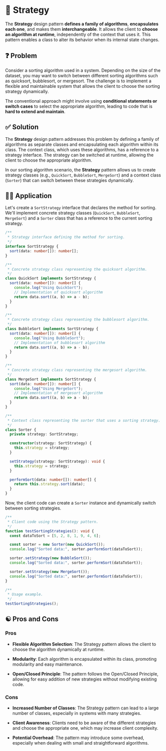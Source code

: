 # 🎯 Strategy

The **Strategy** design pattern **defines a family of algorithms**, **encapsulates each one**, and makes them **interchangeable**. It allows the client to **choose an algorithm at runtime**, independently of the context that uses it. This pattern enables a class to alter its behavior when its internal state changes.

## ❓ Problem

Consider a sorting algorithm used in a system. Depending on the size of the dataset, you may want to switch between different sorting algorithms such as quicksort, bubblesort, or mergesort. The challenge is to implement a flexible and maintainable system that allows the client to choose the sorting strategy dynamically.

The conventional approach might involve using **conditional statements or switch cases** to select the appropriate algorithm, leading to code that is **hard to extend and maintain**.

## ✅ Solution

The **Strategy** design pattern addresses this problem by defining a family of algorithms as separate classes and encapsulating each algorithm within its class. The context class, which uses these algorithms, has a reference to a strategy interface. The strategy can be switched at runtime, allowing the client to choose the appropriate algorithm.

In our sorting algorithm scenario, the **Strategy** pattern allows us to create strategy classes (e.g., `QuickSort`, `BubbleSort`, `MergeSort`) and a context class (`Sorter`) that can switch between these strategies dynamically.

## ✍🏻 Application

Let's create a `SortStrategy` interface that declares the method for sorting. We'll implement concrete strategy classes (`QuickSort`, `BubbleSort`, `MergeSort`) and a `Sorter` class that has a reference to the current sorting strategy.

```typescript
/**
 * Strategy interface defining the method for sorting.
 */
interface SortStrategy {
  sort(data: number[]): number[];
}

/**
 * Concrete strategy class representing the quicksort algorithm.
 */
class QuickSort implements SortStrategy {
  sort(data: number[]): number[] {
    console.log("Using QuickSort");
    // Implementation of quicksort algorithm
    return data.sort((a, b) => a - b);
  }
}

/**
 * Concrete strategy class representing the bubblesort algorithm.
 */
class BubbleSort implements SortStrategy {
  sort(data: number[]): number[] {
    console.log("Using BubbleSort");
    // Implementation of bubblesort algorithm
    return data.sort((a, b) => a - b);
  }
}

/**
 * Concrete strategy class representing the mergesort algorithm.
 */
class MergeSort implements SortStrategy {
  sort(data: number[]): number[] {
    console.log("Using MergeSort");
    // Implementation of mergesort algorithm
    return data.sort((a, b) => a - b);
  }
}

/**
 * Context class representing the sorter that uses a sorting strategy.
 */
class Sorter {
  private strategy: SortStrategy;

  constructor(strategy: SortStrategy) {
    this.strategy = strategy;
  }

  setStrategy(strategy: SortStrategy): void {
    this.strategy = strategy;
  }

  performSort(data: number[]): number[] {
    return this.strategy.sort(data);
  }
}
```

Now, the client code can create a `Sorter` instance and dynamically switch between sorting strategies.

```typescript
/**
 * Client code using the Strategy pattern.
 */
function testSortingStrategies(): void {
  const dataToSort = [5, 2, 8, 1, 9, 4, 6];

  const sorter = new Sorter(new QuickSort());
  console.log("Sorted data:", sorter.performSort(dataToSort));

  sorter.setStrategy(new BubbleSort());
  console.log("Sorted data:", sorter.performSort(dataToSort));

  sorter.setStrategy(new MergeSort());
  console.log("Sorted data:", sorter.performSort(dataToSort));
}

/**
 * Usage example.
 */
testSortingStrategies();
```

## ☯️ Pros and Cons

### Pros

- **Flexible Algorithm Selection**: The Strategy pattern allows the client to choose the algorithm dynamically at runtime.

- **Modularity**: Each algorithm is encapsulated within its class, promoting modularity and easy maintenance.

- **Open/Closed Principle**: The pattern follows the Open/Closed Principle, allowing for easy addition of new strategies without modifying existing code.

### Cons

- **Increased Number of Classes**: The Strategy pattern can lead to a large number of classes, especially in systems with many strategies.

- **Client Awareness**: Clients need to be aware of the different strategies and choose the appropriate one, which may increase client complexity.

- **Potential Overhead**: The pattern may introduce some overhead, especially when dealing with small and straightforward algorithms.
